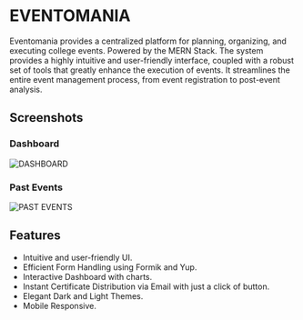 # EVENTOMANIA

Eventomania provides a centralized platform for planning, organizing, and executing college events. Powered by the MERN Stack.
The system provides a highly intuitive and user-friendly interface, coupled with a robust set of tools that greatly enhance the execution of events.
It streamlines the entire event management process, from event registration to post-event analysis.

## Screenshots

### Dashboard

![DASHBOARD](https://res.cloudinary.com/doly2rjqz/image/upload/v1690125931/Screen_Shot_2023-07-23_at_20.53.30_gwaxsa.png)

### Past Events

![PAST EVENTS](https://res.cloudinary.com/doly2rjqz/image/upload/v1690125931/Screen_Shot_2023-07-23_at_20.53.30_gwaxsa.png)

## Features

- Intuitive and user-friendly UI.
- Efficient Form Handling using Formik and Yup.
- Interactive Dashboard with charts.
- Instant Certificate Distribution via Email with just a click of button.
- Elegant Dark and Light Themes.
- Mobile Responsive.
